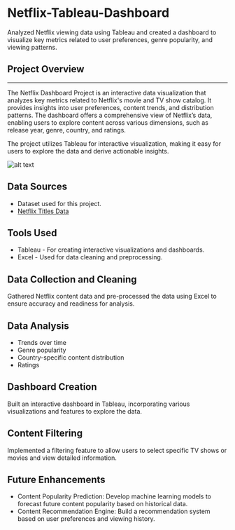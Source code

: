 # Netflix-Tableau-Dashboard
Analyzed Netflix viewing data using Tableau and created a dashboard to visualize key metrics related to user preferences, genre popularity, and viewing patterns.

## Project Overview
---

The Netflix Dashboard Project is an interactive data visualization that analyzes key metrics related to Netflix's movie and TV show catalog. It provides insights into user preferences, content trends, and distribution patterns. The dashboard offers a comprehensive view of Netflix’s data, enabling users to explore content across various dimensions, such as release year, genre, country, and ratings.

The project utilizes Tableau for interactive visualization, making it easy for users to explore the data and derive actionable insights.

![alt text](https://github.com/VeluriAnvika/Netflix_Tableau_dashboard/blob/main/Netflix_Dashboard.png)

## Data Sources

- Dataset used for this project.
 - [Netflix Titles Data](https://www.kaggle.com/datasets/shivamb/netflix-shows)
 
## Tools Used
 - Tableau - For creating interactive visualizations and dashboards.
 - Excel - Used for data cleaning and preprocessing.

## Data Collection and Cleaning

Gathered Netflix content data and pre-processed the data using Excel to ensure accuracy and readiness for analysis.

## Data Analysis

  - Trends over time
  - Genre popularity
  - Country-specific content distribution
  - Ratings
  
## Dashboard Creation

Built an interactive dashboard in Tableau, incorporating various visualizations and features to explore the data.

## Content Filtering

Implemented a filtering feature to allow users to select specific TV shows or movies and view detailed information. 

## Future Enhancements

 - Content Popularity Prediction: Develop machine learning models to forecast future content popularity based on historical data.
 - Content Recommendation Engine: Build a recommendation system based on user preferences and viewing history.
